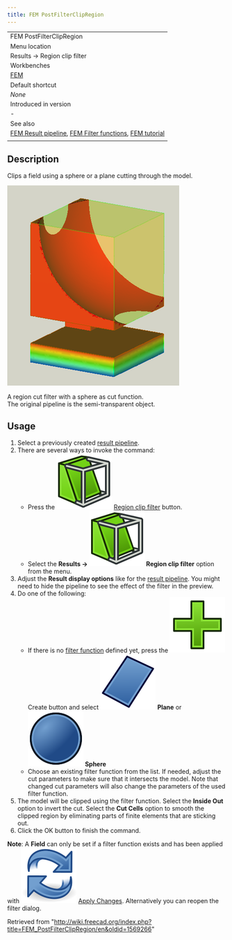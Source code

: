 ```yaml
---
title: FEM PostFilterClipRegion
---
```


|                                                                                                                                                                                                           |
| --------------------------------------------------------------------------------------------------------------------------------------------------------------------------------------------------------- |
| FEM PostFilterClipRegion                                                                                                                                                                                  |
| Menu location                                                                                                                                                                                             |
| Results → Region clip filter                                                                                                                                                                              |
| Workbenches                                                                                                                                                                                               |
| [FEM](/FEM_Workbench "FEM Workbench")                                                                                                                                                                     |
| Default shortcut                                                                                                                                                                                          |
| _None_                                                                                                                                                                                                    |
| Introduced in version                                                                                                                                                                                     |
| -                                                                                                                                                                                                         |
| See also                                                                                                                                                                                                  |
| [FEM Result pipeline](/FEM_PostPipelineFromResult "FEM PostPipelineFromResult"), [FEM Filter functions](/FEM_PostCreateFunctions "FEM PostCreateFunctions"), [FEM tutorial](/FEM_tutorial "FEM tutorial") |
|                                                                                                                                                                                                           |

## Description

Clips a field using a sphere or a plane cutting through the model.

![](/src/assets/images/FEM_Region-Cut-Filter-Example.png)

A region cut filter with a sphere as cut function.  
The original pipeline is the semi-transparent object.

## Usage

1. Select a previously created [result pipeline](/FEM_PostPipelineFromResult "FEM PostPipelineFromResult").
2. There are several ways to invoke the command:
   - Press the ![](/src/assets/images/FEM_PostFilterClipRegion.svg) [Region clip filter](/FEM_PostFilterClipRegion "FEM PostFilterClipRegion") button.
   - Select the **Results → ![](/src/assets/images/FEM_PostFilterClipRegion.svg) Region clip filter** option from the menu.
3. Adjust the **Result display options** like for the [result pipeline](/FEM_PostPipelineFromResult "FEM PostPipelineFromResult"). You might need to hide the pipeline to see the effect of the filter in the preview.
4. Do one of the following:
   - If there is no [filter function](/FEM_PostCreateFunctions "FEM PostCreateFunctions") defined yet, press the ![](/src/assets/images/List-add.svg) Create button and select **![](/src/assets/images/FEM_PostCreateFunctionPlane.svg) Plane** or **![](/src/assets/images/FEM_PostCreateFunctionSphere.svg) Sphere**
   - Choose an existing filter function from the list. If needed, adjust the cut parameters to make sure that it intersects the model. Note that changed cut parameters will also change the parameters of the used filter function.
5. The model will be clipped using the filter function. Select the **Inside Out** option to invert the cut. Select the **Cut Cells** option to smooth the clipped region by eliminating parts of finite elements that are sticking out.
6. Click the OK button to finish the command.

**Note**: A **Field** can only be set if a filter function exists and has been applied with ![](/src/assets/images/FEM_PostApplyChanges.svg) [Apply Changes](/FEM_PostApplyChanges "FEM PostApplyChanges"). Alternatively you can reopen the filter dialog.

Retrieved from "<http://wiki.freecad.org/index.php?title=FEM_PostFilterClipRegion/en&oldid=1569266>"
